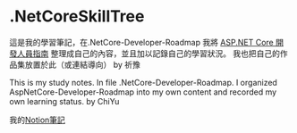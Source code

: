 # .NetCoreSkillTree 
這是我的學習筆記，在.NetCore-Developer-Roadmap
我將 [ASP.NET Core 開發人員指南](https://github.com/MoienTajik/AspNetCore-Developer-Roadmap/blob/master/ReadMe.zh-Hant.md)
整理成自己的內容，並且加以記錄自己的學習狀況。
我也把自己的作品集放置於此（或連結導向）
by 祈豫

This is my study notes. In file .NetCore-Developer-Roadmap.
I organized AspNetCore-Developer-Roadmap into my own content and recorded my own learning status.
by ChiYu

我的[Notion筆記](https://efficacious-seashore-2e0.notion.site/16e8419899354d82bf2263c3587f8158?v=08a4045339134606bae8ffc440ec939d) 
